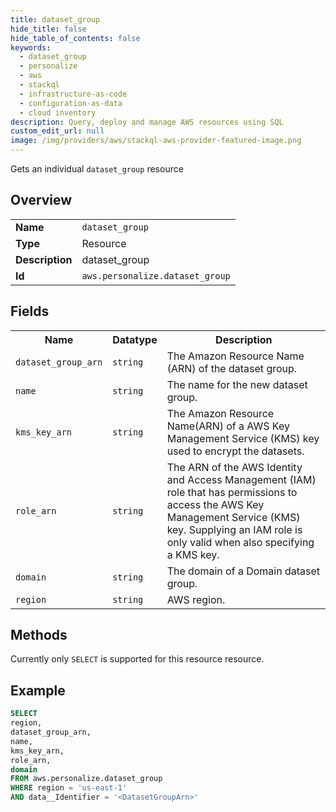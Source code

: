 ```yaml
---
title: dataset_group
hide_title: false
hide_table_of_contents: false
keywords:
  - dataset_group
  - personalize
  - aws
  - stackql
  - infrastructure-as-code
  - configuration-as-data
  - cloud inventory
description: Query, deploy and manage AWS resources using SQL
custom_edit_url: null
image: /img/providers/aws/stackql-aws-provider-featured-image.png
---
```

Gets an individual <code>dataset_group</code> resource

## Overview
<table><tbody>
<tr><td><b>Name</b></td><td><code>dataset_group</code></td></tr>
<tr><td><b>Type</b></td><td>Resource</td></tr>
<tr><td><b>Description</b></td><td>dataset_group</td></tr>
<tr><td><b>Id</b></td><td><code>aws.personalize.dataset_group</code></td></tr>
</tbody></table>

## Fields
<table><tbody>
<tr><th>Name</th><th>Datatype</th><th>Description</th></tr>
<tr><td><code>dataset_group_arn</code></td><td><code>string</code></td><td>The Amazon Resource Name (ARN) of the dataset group.</td></tr>
<tr><td><code>name</code></td><td><code>string</code></td><td>The name for the new dataset group.</td></tr>
<tr><td><code>kms_key_arn</code></td><td><code>string</code></td><td>The Amazon Resource Name(ARN) of a AWS Key Management Service (KMS) key used to encrypt the datasets.</td></tr>
<tr><td><code>role_arn</code></td><td><code>string</code></td><td>The ARN of the AWS Identity and Access Management (IAM) role that has permissions to access the AWS Key Management Service (KMS) key. Supplying an IAM role is only valid when also specifying a KMS key.</td></tr>
<tr><td><code>domain</code></td><td><code>string</code></td><td>The domain of a Domain dataset group.</td></tr>
<tr><td><code>region</code></td><td><code>string</code></td><td>AWS region.</td></tr>

</tbody></table>

## Methods
Currently only <code>SELECT</code> is supported for this resource resource.

## Example
```sql
SELECT
region,
dataset_group_arn,
name,
kms_key_arn,
role_arn,
domain
FROM aws.personalize.dataset_group
WHERE region = 'us-east-1'
AND data__Identifier = '<DatasetGroupArn>'
```
